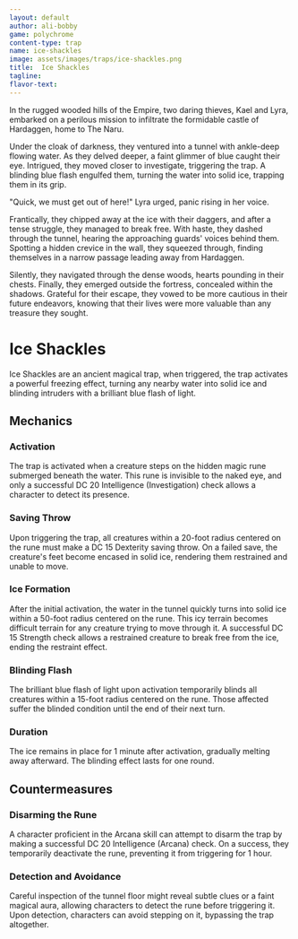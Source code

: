 ```yaml
---
layout: default
author: ali-bobby
game: polychrome
content-type: trap
name: ice-shackles
image: assets/images/traps/ice-shackles.png
title:  Ice Shackles
tagline:
flavor-text:
---
```


In the rugged wooded hills of the Empire, two daring thieves, Kael and Lyra, embarked on a perilous mission to infiltrate the formidable castle of Hardaggen, home to The Naru.

Under the cloak of darkness, they ventured into a tunnel with ankle-deep flowing water. As they delved deeper, a faint glimmer of blue caught their eye. Intrigued, they moved closer to investigate, triggering the trap. A blinding blue flash engulfed them, turning the water into solid ice, trapping them in its grip.

"Quick, we must get out of here!" Lyra urged, panic rising in her voice.

Frantically, they chipped away at the ice with their daggers, and after a tense struggle, they managed to break free. With haste, they dashed through the tunnel, hearing the approaching guards' voices behind them. Spotting a hidden crevice in the wall, they squeezed through, finding themselves in a narrow passage leading away from Hardaggen.

Silently, they navigated through the dense woods, hearts pounding in their chests. Finally, they emerged outside the fortress, concealed within the shadows. Grateful for their escape, they vowed to be more cautious in their future endeavors, knowing that their lives were more valuable than any treasure they sought.

# Ice Shackles
Ice Shackles are an ancient magical trap, when triggered, the trap activates a powerful freezing effect, turning any nearby water into solid ice and blinding intruders with a brilliant blue flash of light.

## Mechanics

### Activation
The trap is activated when a creature steps on the hidden magic rune submerged beneath the water. This rune is invisible to the naked eye, and only a successful DC 20 Intelligence (Investigation) check allows a character to detect its presence.

### Saving Throw
Upon triggering the trap, all creatures within a 20-foot radius centered on the rune must make a DC 15 Dexterity saving throw. On a failed save, the creature's feet become encased in solid ice, rendering them restrained and unable to move.

### Ice Formation
After the initial activation, the water in the tunnel quickly turns into solid ice within a 50-foot radius centered on the rune. This icy terrain becomes difficult terrain for any creature trying to move through it. A successful DC 15 Strength check allows a restrained creature to break free from the ice, ending the restraint effect.

### Blinding Flash
The brilliant blue flash of light upon activation temporarily blinds all creatures within a 15-foot radius centered on the rune. Those affected suffer the blinded condition until the end of their next turn.

### Duration
The ice remains in place for 1 minute after activation, gradually melting away afterward. The blinding effect lasts for one round.

## Countermeasures

### Disarming the Rune
A character proficient in the Arcana skill can attempt to disarm the trap by making a successful DC 20 Intelligence (Arcana) check. On a success, they temporarily deactivate the rune, preventing it from triggering for 1 hour.

### Detection and Avoidance
Careful inspection of the tunnel floor might reveal subtle clues or a faint magical aura, allowing characters to detect the rune before triggering it. Upon detection, characters can avoid stepping on it, bypassing the trap altogether.



